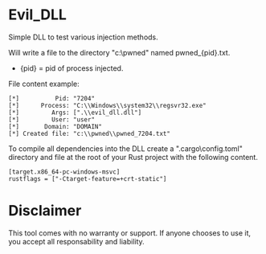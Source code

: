 # Evil_DLL
Simple DLL to test various injection methods.

Will write a file to the directory "c:\pwned" named pwned_{pid}.txt.
- {pid} = pid of process injected.

File content example:
```
[*]          Pid: "7204"
[*]      Process: "C:\\Windows\\system32\\regsvr32.exe"
[*]         Args: [".\\evil_dll.dll"]
[*]         User: "user"
[*]       Domain: "DOMAIN"
[*] Created file: "c:\\pwned\\pwned_7204.txt"
```

To compile all dependencies into the DLL create a ".cargo\config.toml" directory and file at the root of your Rust project with the following content.
```
[target.x86_64-pc-windows-msvc]
rustflags = ["-Ctarget-feature=+crt-static"]
```

# Disclaimer
This tool comes with no warranty or support. If anyone chooses to use it, you accept all responsability and liability.
